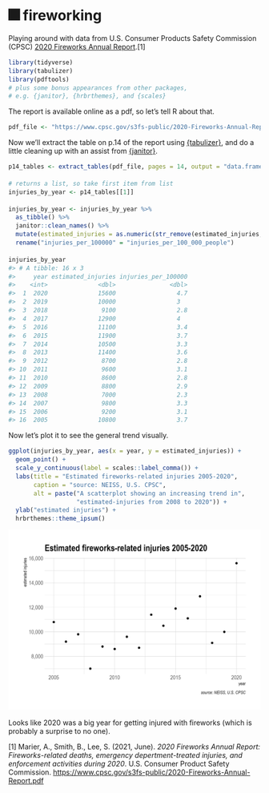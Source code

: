 
<!-- README.md is generated from README.Rmd. Please edit that file -->

# 🎆 fireworking

Playing around with data from U.S. Consumer Products Safety Commission
(CPSC) [2020 Fireworks Annual
Report](https://www.cpsc.gov/s3fs-public/2020-Fireworks-Annual-Report.pdf).[1]

``` r
library(tidyverse)
library(tabulizer)
library(pdftools)
# plus some bonus appearances from other packages,
# e.g. {janitor}, {hrbrthemes}, and {scales}
```

The report is available online as a pdf, so let’s tell R about that.

``` r
pdf_file <- "https://www.cpsc.gov/s3fs-public/2020-Fireworks-Annual-Report.pdf"
```

Now we’ll extract the table on p.14 of the report using
[{tabulizer}](https://github.com/ropensci/tabulizer), and do a little
cleaning up with an assist from
[{janitor}](https://sfirke.github.io/janitor/index.html).

``` r
p14_tables <- extract_tables(pdf_file, pages = 14, output = "data.frame")

# returns a list, so take first item from list
injuries_by_year <- p14_tables[[1]]

injuries_by_year <- injuries_by_year %>%
  as_tibble() %>%
  janitor::clean_names() %>%
  mutate(estimated_injuries = as.numeric(str_remove(estimated_injuries, ","))) %>%
  rename("injuries_per_100000" = "injuries_per_100_000_people")

injuries_by_year
#> # A tibble: 16 x 3
#>     year estimated_injuries injuries_per_100000
#>    <int>              <dbl>               <dbl>
#>  1  2020              15600                 4.7
#>  2  2019              10000                 3  
#>  3  2018               9100                 2.8
#>  4  2017              12900                 4  
#>  5  2016              11100                 3.4
#>  6  2015              11900                 3.7
#>  7  2014              10500                 3.3
#>  8  2013              11400                 3.6
#>  9  2012               8700                 2.8
#> 10  2011               9600                 3.1
#> 11  2010               8600                 2.8
#> 12  2009               8800                 2.9
#> 13  2008               7000                 2.3
#> 14  2007               9800                 3.3
#> 15  2006               9200                 3.1
#> 16  2005              10800                 3.7
```

Now let’s plot it to see the general trend visually.

``` r
ggplot(injuries_by_year, aes(x = year, y = estimated_injuries)) +
  geom_point() +
  scale_y_continuous(label = scales::label_comma()) +
  labs(title = "Estimated fireworks-related injuries 2005-2020",
       caption = "source: NEISS, U.S. CPSC",
       alt = paste("A scatterplot showing an increasing trend in",
                   "estimated-injuries from 2008 to 2020")) +
  ylab("estimated injuries") +
  hrbrthemes::theme_ipsum()
```

<img src="README_files/figure-gfm/injuries-by-year-1.png" title="Estimated fireworks-related injuries from 2005 to 2020: A scatterplot showing an increasing trend in estimated-injuries from 2008 to 2020" alt="Estimated fireworks-related injuries from 2005 to 2020: A scatterplot showing an increasing trend in estimated-injuries from 2008 to 2020"  />

Looks like 2020 was a big year for getting injured with fireworks (which
is probably a surprise to no one).

[1] Marier, A., Smith, B., Lee, S. (2021, June). *2020 Fireworks Annual
Report: Fireworks-related deaths, emergency depertment-treated injuries,
and enforcement activities during 2020*. U.S. Consumer Product Safety
Commission.
<https://www.cpsc.gov/s3fs-public/2020-Fireworks-Annual-Report.pdf>
